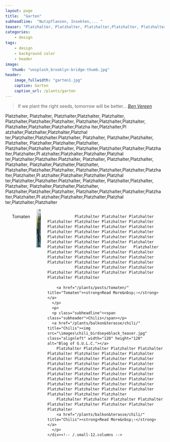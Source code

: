 ```yaml
---
layout: page
title:  "Garten"
subheadline:  "Nutzpflanzen, Insekten,... "
teaser: "Platzhalter, Platzhalter, Platzhalter,Platzhalter, Platzhalter, Platzhalter,Platzhalter,Platzhalter, Platzhalter,Platzhalter,Platzhalter, Platzhalter,Platzhalter,Platzhalter,Platzha lter,Platzhalter,Pl atzhalter,Platzhalter,Platzhalter,Platzhal ter,Platzhalter,Platzhalter,"
categories:
    - design
tags:
    - design
    - background color
    - header
image:
   thumb: "unsplash_brooklyn-bridge-thumb.jpg"
header:
    image_fullwidth: "garten1.jpg"
    caption: Garten
    caption_url: /plants/garten
---
```

<!--more-->

><span class="teaser">If we plant the right seeds, tomorrow will be better...</span> <cite>[Ben Vereen][1]</cite>


Platzhalter, Platzhalter, Platzhalter,Platzhalter, Platzhalter, Platzhalter,Platzhalter,Platzhalter, Platzhalter,Platzhalter,Platzhalter, Platzhalter,Platzhalter,Platzhalter,Platzha lter,Platzhalter,Pl atzhalter,Platzhalter,Platzhalter,Platzhal ter,Platzhalter,Platzhalter.Platzhalter, Platzhalter, Platzhalter,Platzhalter, Platzhalter, Platzhalter,Platzhalter,Platzhalter, Platzhalter,Platzhalter,Platzhalter, Platzhalter,Platzhalter,Platzhalter,Platzha lter,Platzhalter,Pl atzhalter,Platzhalter,Platzhalter,Platzhal ter,Platzhalter,Platzhalter.Platzhalter, Platzhalter, Platzhalter,Platzhalter, Platzhalter, Platzhalter,Platzhalter,Platzhalter, Platzhalter,Platzhalter,Platzhalter, Platzhalter,Platzhalter,Platzhalter,Platzha lter,Platzhalter,Pl atzhalter,Platzhalter,Platzhalter,Platzhal ter,Platzhalter,Platzhalter.Platzhalter, Platzhalter, Platzhalter,Platzhalter, Platzhalter, Platzhalter,Platzhalter,Platzhalter, Platzhalter,Platzhalter,Platzhalter, Platzhalter,Platzhalter,Platzhalter,Platzha lter,Platzhalter,Pl atzhalter,Platzhalter,Platzhalter,Platzhal ter,Platzhalter,Platzhalter
<!--more-->

  <div class="row">
    <div class="small-12 columns b60">
      <p>
      <p class="subheadline"><span class="subheader">Tomaten</span></p>
        <a href="/plants/posts/tomaten/" title="Tomaten"><img src="\images\Garten_teaser.jpg" class="alignleft" width="120" height="120" alt="Blog of G.U.L.C."></a>

                Platzhalter Platzhalter Platzhalter Platzhalter Platzhalter Platzhalter Platzhalter Platzhalter Platzhalter Platzhalter Platzhalter Platzhalter Platzhalter Platzhalter Platzhalter Platzhalter Platzhalter Platzhalter Platzhalter Platzhalter Platzhalter Platzhalter Platzhalter Platzhalter Platzhalter Platzhalter   Platzhalter Platzhalter Platzhalter Platzhalter Platzhalter Platzhalter Platzhalter Platzhalter Platzhalter Platzhalter Platzhalter Platzhalter Platzhalter
                Platzhalter Platzhalter Platzhalter Platzhalter Platzhalter Platzhalter Platzhalter Platzhalter Platzhalter 

        <a href="/plants/posts/tomaten/" title="Tomaten"><strong>Read More&nbsp;›</strong></a>
      </p>
      <p>
      <p class="subheadline"><span class="subheader">Chilis</span></p>
      <a href="/plants/balkon&terasse/chili/" title="Chilis"><img src="\images\chili_birdseyeblack_teaser.jpg" class="alignleft" width="120" height="120" alt="Blog of G.U.L.C."></a>
        Platzhalter Platzhalter Platzhalter Platzhalter Platzhalter Platzhalter Platzhalter Platzhalter Platzhalter Platzhalter Platzhalter Platzhalter Platzhalter Platzhalter Platzhalter Platzhalter Platzhalter Platzhalter Platzhalter Platzhalter Platzhalter Platzhalter Platzhalter Platzhalter Platzhalter Platzhalter Platzhalter Platzhalter Platzhalter Platzhalter Platzhalter Platzhalter Platzhalter Platzhalter Platzhalter Platzhalter Platzhalter Platzhalter Platzhalter
        Platzhalter Platzhalter Platzhalter Platzhalter Platzhalter Platzhalter Platzhalter Platzhalter Platzhalter
        <a href="/plants/balkon&terasse/chili/" title="Chilis"><strong>Read More&nbsp;›</strong></a>
      </p>
    </div><!-- /.small-12.columns -->
  </div><!-- /.row -->


 [1]: https://en.wikipedia.org/wiki/Ben_Vereen

